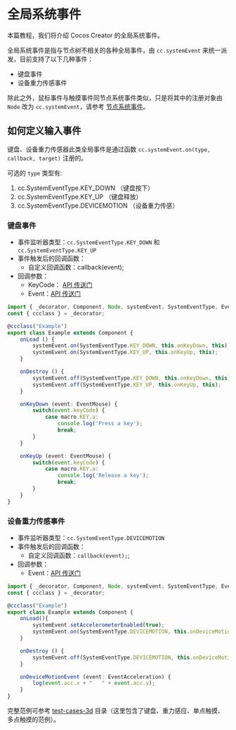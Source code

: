 # 全局系统事件

本篇教程，我们将介绍 Cocos Creator 的全局系统事件。

全局系统事件是指与节点树不相关的各种全局事件，由 `cc.systemEvent` 来统一派发，目前支持了以下几种事件：

- 键盘事件
- 设备重力传感事件

除此之外，鼠标事件与触摸事件同节点系统事件类似，只是将其中的注册对象由 `Node` 改为 `cc.systemEvent`，请参考 [节点系统事件](event-builtin.md)。

## 如何定义输入事件

键盘、设备重力传感器此类全局事件是通过函数 `cc.systemEvent.on(type, callback, target)` 注册的。

可选的 `type` 类型有:

1. cc.SystemEventType.KEY_DOWN （键盘按下）
2. cc.SystemEventType.KEY_UP （键盘释放）
3. cc.SystemEventType.DEVICEMOTION （设备重力传感）

### 键盘事件

- 事件监听器类型：`cc.SystemEventType.KEY_DOWN` 和 `cc.SystemEventType.KEY_UP`
- 事件触发后的回调函数：
    - 自定义回调函数：callback(event);
- 回调参数：
    - KeyCode： [API 传送门](https://docs.cocos.com/creator/api/zh/classes/event.eventkeyboard-1.html)
    - Event：[API 传送门](https://docs.cocos.com/creator/api/zh/classes/event.event-1.html)

```ts
import { _decorator, Component, Node, systemEvent, SystemEventType, EventMouse, macro } from "cc";
const { ccclass } = _decorator;

@ccclass("Example")
export class Example extends Component {
    onLoad () {
        systemEvent.on(SystemEventType.KEY_DOWN, this.onKeyDown, this);
        systemEvent.on(SystemEventType.KEY_UP, this.onKeyUp, this);
    }

    onDestroy () {
        systemEvent.off(SystemEventType.KEY_DOWN, this.onKeyDown, this);
        systemEvent.off(SystemEventType.KEY_UP, this.onKeyUp, this);
    }

    onKeyDown (event: EventMouse) {
        switch(event.keyCode) {
            case macro.KEY.a:
                console.log('Press a key');
                break;
        }
    }

    onKeyUp (event: EventMouse) {
        switch(event.keyCode) {
            case macro.KEY.a:
                console.log('Release a key');
                break;
        }
    }
}
```

### 设备重力传感事件

- 事件监听器类型：`cc.SystemEventType.DEVICEMOTION`
- 事件触发后的回调函数：
    - 自定义回调函数：`callback(event);`;
- 回调参数：
    - Event：[API 传送门](https://docs.cocos.com/creator/api/zh/classes/event.event-1.html)

```ts
import { _decorator, Component, Node, systemEvent, SystemEventType, EventMouse, macro, log } from "cc";
const { ccclass } = _decorator;

@ccclass("Example")
export class Example extends Component {
    onLoad(){
        systemEvent.setAccelerometerEnabled(true);
        systemEvent.on(SystemEventType.DEVICEMOTION, this.onDeviceMotionEvent, this);
    }

    onDestroy () {
        systemEvent.off(SystemEventType.DEVICEMOTION, this.onDeviceMotionEvent, this);
    }

    onDeviceMotionEvent (event: EventAcceleration) {
        log(event.acc.x + "   " + event.acc.y);
    }
}
```

完整范例可参考 [test-cases-3d](https://github.com/cocos-creator/test-cases-3d/tree/master/assets/cases/event) 目录（这里包含了键盘、重力感应、单点触摸、多点触摸的范例）。
